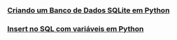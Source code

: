 ### [Criando um Banco de Dados SQLite em Python](https://github.com/vpaula07/SQL/blob/main/BD_Python_00.ipynb)

### [Insert no SQL com variáveis em Python](https://github.com/vpaula07/SQL/blob/main/BD_Python_02.ipynb)
